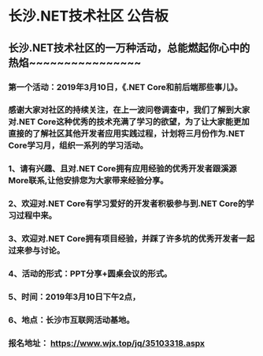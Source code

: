 # 长沙.NET技术社区 公告板
## 长沙.NET技术社区的一万种活动，总能燃起你心中的热焰~~~~~~~~~~~~~~~~  
### 第一个活动：2019年3月10日，《.NET Core和前后端那些事儿》。  
### 感谢大家对社区的持续关注，在上一波问卷调查中，我们了解到大家对.NET Core这种优秀的技术充满了学习的欲望，为了让大家能更加直接的了解社区其他开发者应用实践过程，计划将三月份作为.NET Core学习月，组织一系列的学习活动。  
### 1、请有兴趣、且对.NET Core拥有应用经验的优秀开发者跟溪源More联系,让他安排您为大家带来经验分享。  
### 2、欢迎对.NET Core有学习爱好的开发者积极参与到.NET Core的学习过程中来。  
### 3、欢迎对.NET Core拥有项目经验，并踩了许多坑的优秀开发者一起过来参与讨论。 
### 4、活动的形式：PPT分享+圆桌会议的形式。 
### 5、时间：2019年3月10日下午2点， 
### 6、地点：长沙市互联网活动基地。 
### 报名地址： https://www.wjx.top/jq/35103318.aspx
